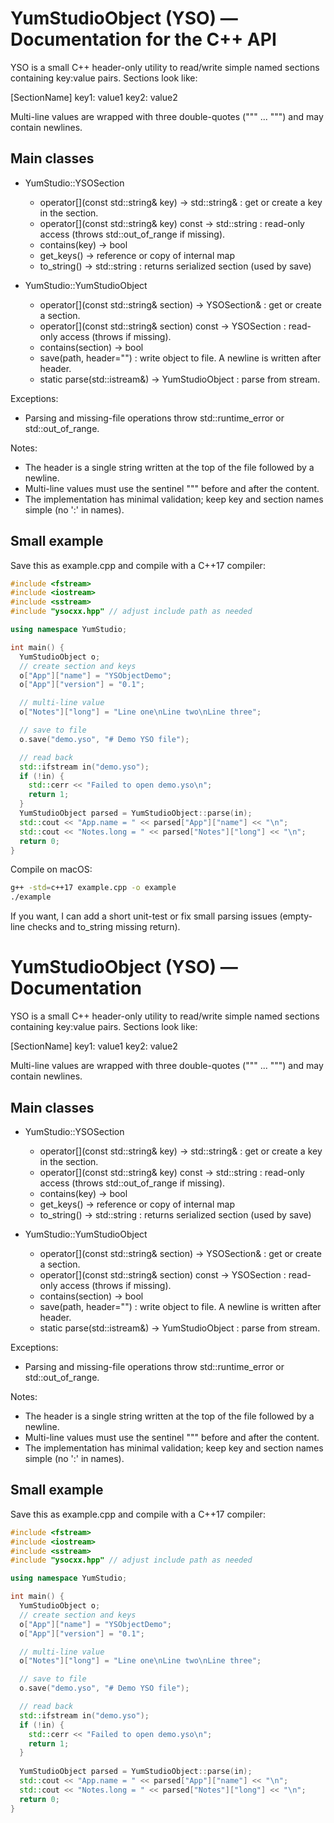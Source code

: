 # YumStudioObject (YSO) — Documentation for the C++ API

YSO is a small C++ header-only utility to read/write simple named sections containing key:value pairs. Sections look like:

[SectionName]
key1: value1
key2: value2

Multi-line values are wrapped with three double-quotes (""" ... """) and may contain newlines.

## Main classes

- YumStudio::YSOSection
  - operator[](const std::string& key) -> std::string& : get or create a key in the section.
  - operator[](const std::string& key) const -> std::string : read-only access (throws std::out_of_range if missing).
  - contains(key) -> bool
  - get_keys() -> reference or copy of internal map
  - to_string() -> std::string : returns serialized section (used by save)

- YumStudio::YumStudioObject
  - operator[](const std::string& section) -> YSOSection& : get or create a section.
  - operator[](const std::string& section) const -> YSOSection : read-only access (throws if missing).
  - contains(section) -> bool
  - save(path, header="") : write object to file. A newline is written after header.
  - static parse(std::istream&) -> YumStudioObject : parse from stream.

Exceptions:
- Parsing and missing-file operations throw std::runtime_error or std::out_of_range.

Notes:
- The header is a single string written at the top of the file followed by a newline.
- Multi-line values must use the sentinel """ before and after the content.
- The implementation has minimal validation; keep key and section names simple (no ':' in names).

## Small example

Save this as example.cpp and compile with a C++17 compiler:

```cpp
#include <fstream>
#include <iostream>
#include <sstream>
#include "ysocxx.hpp" // adjust include path as needed

using namespace YumStudio;

int main() {
  YumStudioObject o;
  // create section and keys
  o["App"]["name"] = "YSObjectDemo";
  o["App"]["version"] = "0.1";

  // multi-line value
  o["Notes"]["long"] = "Line one\nLine two\nLine three";

  // save to file
  o.save("demo.yso", "# Demo YSO file");

  // read back
  std::ifstream in("demo.yso");
  if (!in) {
    std::cerr << "Failed to open demo.yso\n";
    return 1;
  }
  YumStudioObject parsed = YumStudioObject::parse(in);
  std::cout << "App.name = " << parsed["App"]["name"] << "\n";
  std::cout << "Notes.long = " << parsed["Notes"]["long"] << "\n";
  return 0;
}
```

Compile on macOS:
```bash
g++ -std=c++17 example.cpp -o example
./example
```

If you want, I can add a short unit-test or fix small parsing issues (empty-line checks and to_string missing return).<!-- filepath: /Users/wys/Documents/Yum Studio/YSObject/ysocxx/doc.md -->

# YumStudioObject (YSO) — Documentation

YSO is a small C++ header-only utility to read/write simple named sections containing key:value pairs. Sections look like:

[SectionName]
key1: value1
key2: value2

Multi-line values are wrapped with three double-quotes (""" ... """) and may contain newlines.

## Main classes

- YumStudio::YSOSection
  - operator[](const std::string& key) -> std::string& : get or create a key in the section.
  - operator[](const std::string& key) const -> std::string : read-only access (throws std::out_of_range if missing).
  - contains(key) -> bool
  - get_keys() -> reference or copy of internal map
  - to_string() -> std::string : returns serialized section (used by save)

- YumStudio::YumStudioObject
  - operator[](const std::string& section) -> YSOSection& : get or create a section.
  - operator[](const std::string& section) const -> YSOSection : read-only access (throws if missing).
  - contains(section) -> bool
  - save(path, header="") : write object to file. A newline is written after header.
  - static parse(std::istream&) -> YumStudioObject : parse from stream.

Exceptions:
- Parsing and missing-file operations throw std::runtime_error or std::out_of_range.

Notes:
- The header is a single string written at the top of the file followed by a newline.
- Multi-line values must use the sentinel """ before and after the content.
- The implementation has minimal validation; keep key and section names simple (no ':' in names).

## Small example

Save this as example.cpp and compile with a C++17 compiler:

```cpp
#include <fstream>
#include <iostream>
#include <sstream>
#include "ysocxx.hpp" // adjust include path as needed

using namespace YumStudio;

int main() {
  YumStudioObject o;
  // create section and keys
  o["App"]["name"] = "YSObjectDemo";
  o["App"]["version"] = "0.1";

  // multi-line value
  o["Notes"]["long"] = "Line one\nLine two\nLine three";

  // save to file
  o.save("demo.yso", "# Demo YSO file");

  // read back
  std::ifstream in("demo.yso");
  if (!in) {
    std::cerr << "Failed to open demo.yso\n";
    return 1;
  }
  
  YumStudioObject parsed = YumStudioObject::parse(in);
  std::cout << "App.name = " << parsed["App"]["name"] << "\n";
  std::cout << "Notes.long = " << parsed["Notes"]["long"] << "\n";
  return 0;
}
```